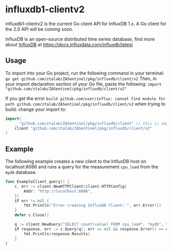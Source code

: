 # influxdb1-clientv2
influxdb1-clientv2 is the current Go client API for InfluxDB 1.x. A Go client for the 2.0 API will be coming soon.

InfluxDB is an open-source distributed time series database, find more about [InfluxDB](https://www.influxdata.com/time-series-platform/influxdb/) at https://docs.influxdata.com/influxdb/latest

## Usage
To import into your Go project, run the following command in your terminal:
`go get github.com/ztalab/ZASentinel/pkg/influxdb/client/v2`
Then, in your import declaration section of your Go file, paste the following:
`import "github.com/ztalab/ZASentinel/pkg/influxdb/client/v2"`

If you get the error `build github.com/user/influx: cannot find module for path github.com/ztalab/ZASentinel/pkg/influxdb/client/v2` when trying to build:
change your import to:
```go
import(
	_ "github.com/ztalab/ZASentinel/pkg/influxdb/client" // this is important because of the bug in go mod
	client "github.com/ztalab/ZASentinel/pkg/influxdb/client/v2"
)
```

## Example
The following example creates a new client to the InfluxDB host on localhost:8086 and runs a query for the measurement `cpu_load` from the `mydb` database. 
``` go
func ExampleClient_query() {
	c, err := client.NewHTTPClient(client.HTTPConfig{
		Addr: "http://localhost:8086",
	})
	if err != nil {
		fmt.Println("Error creating InfluxDB Client: ", err.Error())
	}
	defer c.Close()

	q := client.NewQuery("SELECT count(value) FROM cpu_load", "mydb", "")
	if response, err := c.Query(q); err == nil && response.Error() == nil {
		fmt.Println(response.Results)
	}
}
```
